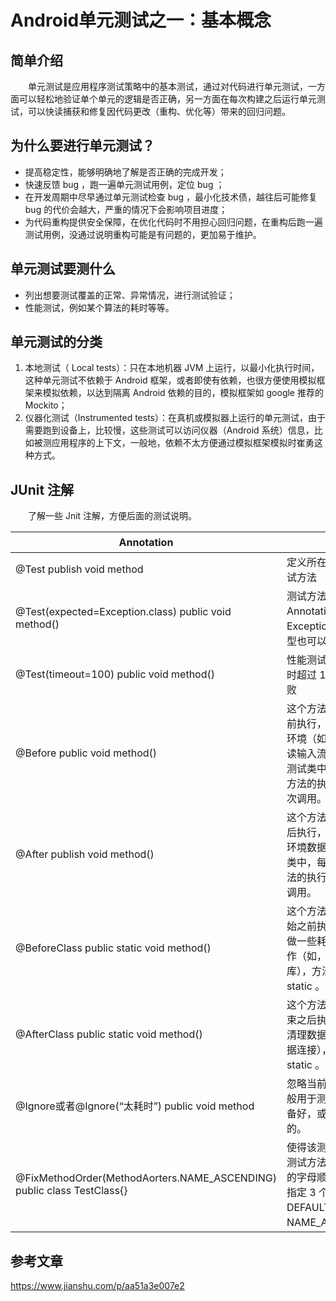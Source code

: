 # Android单元测试之一：基本概念

## 简单介绍
　　单元测试是应用程序测试策略中的基本测试，通过对代码进行单元测试，一方面可以轻松地验证单个单元的逻辑是否正确，另一方面在每次构建之后运行单元测试，可以快读捕获和修复因代码更改（重构、优化等）带来的回归问题。

## 为什么要进行单元测试？
* 提高稳定性，能够明确地了解是否正确的完成开发；
* 快速反馈 bug ，跑一遍单元测试用例，定位 bug ；
* 在开发周期中尽早通过单元测试检查 bug ，最小化技术债，越往后可能修复 bug 的代价会越大，严重的情况下会影响项目进度；
* 为代码重构提供安全保障，在优化代码时不用担心回归问题，在重构后跑一遍测试用例，没通过说明重构可能是有问题的，更加易于维护。

## 单元测试要测什么
* 列出想要测试覆盖的正常、异常情况，进行测试验证；
* 性能测试，例如某个算法的耗时等等。

## 单元测试的分类
1. 本地测试（ Local tests）：只在本地机器 JVM 上运行，以最小化执行时间，这种单元测试不依赖于 Android 框架，或者即使有依赖，也很方便使用模拟框架来模拟依赖，以达到隔离 Android 依赖的目的，模拟框架如 google 推荐的 Mockito；
2. 仪器化测试（Instrumented tests）：在真机或模拟器上运行的单元测试，由于需要跑到设备上，比较慢，这些测试可以访问仪器（Android 系统）信息，比如被测应用程序的上下文，一般地，依赖不太方便通过模拟框架模拟时崔勇这种方式。


## JUnit 注解
　　了解一些 Jnit 注解，方便后面的测试说明。

| Annotation | 描述 |
| -------- | -------- |
| @Test publish void method | 定义所在方法为单元测试方法 |
| @Test(expected=Exception.class) public void method() | 测试方法若没有抛出 Annotation 中的 Exception 类型（子类型也可以）-> 失败 |
| @Test(timeout=100) public void method() | 性能测试，如果方法耗时超过 100 毫秒 -> 失败 |
| @Before public void method() | 这个方法在每个测试之前执行，用于准备测试环境（如：初始化类，读输入流等），在一个测试类中，每个 @Test 方法的执行都会触发一次调用。 |
| @After publish void method() | 这个方法在每个测试之后执行，用于清理测试环境数据，在一个测试类中，每个 @Test 方法的执行都会触发一次调用。 |
| @BeforeClass public static void method() | 这个方法在所有测试开始之前执行一次，用于做一些耗时的初始化工作（如，连接数据库），方法必须是 static 。 |
| @AfterClass public static void method() | 这个方法在所有测试结束之后执行一次，用于清理数据（如：断开数据连接），方法必须是 static 。 |
| @Ignore或者@Ignore(“太耗时”) public void method | 忽略当前测试方法，一般用于测试方法还没准备好，或者太耗时之类的。 |
| @FixMethodOrder(MethodAorters.NAME_ASCENDING) public class TestClass{} | 使得该测试类中的所有测试方法都按照方法名的字母顺序执行，分别指定 3 个值，DEFAULT、JVM、NAME_ASCENDING。 |


## 参考文章
https://www.jianshu.com/p/aa51a3e007e2
